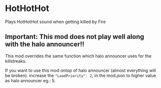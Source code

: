 # HotHotHot
Plays HotHotHot sound when getting killed by Fire

## Important: This mod does not play well along with the halo announcer!!
This mod overrides the same function which halo announcer uses for the killstreaks.

If you want to use this mod ontop of halo announcer (almost everything will be broken). increase the `"LoadPriority": 2`, in the mod.json to higher value as halo announcer eg.: 5.
